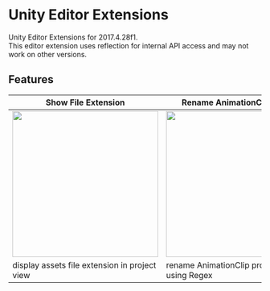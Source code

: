 # Unity Editor Extensions

Unity Editor Extensions for 2017.4.28f1.  
This editor extension uses reflection for internal API access and may not work on other versions.


## Features

| Show File Extension | Rename AnimationClip Props | Components Projection |
| ------------------- | -------------------------- | --------------------- |
|<img width="290" src="https://user-images.githubusercontent.com/10832834/66571899-0a860100-ebab-11e9-9862-b789c3426634.png">|<img width="290" src="https://user-images.githubusercontent.com/10832834/66571696-afeca500-ebaa-11e9-9c25-739cc65a01d5.png"> | <img width="290" src="https://user-images.githubusercontent.com/10832834/66696037-2d2b2d80-ed03-11e9-845a-89aca5475e88.png"> |
| display assets file extension in project view | rename AnimationClip properties using Regex | copy and paste components attached to GameObject |


